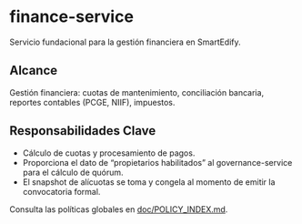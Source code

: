 # finance-service

Servicio fundacional para la gestión financiera en SmartEdify.

## Alcance
Gestión financiera: cuotas de mantenimiento, conciliación bancaria, reportes contables (PCGE, NIIF), impuestos.

## Responsabilidades Clave
- Cálculo de cuotas y procesamiento de pagos.
- Proporciona el dato de “propietarios habilitados” al governance-service para el cálculo de quórum.
- El snapshot de alícuotas se toma y congela al momento de emitir la convocatoria formal.

Consulta las políticas globales en [doc/POLICY_INDEX.md](../../../doc/POLICY_INDEX.md).